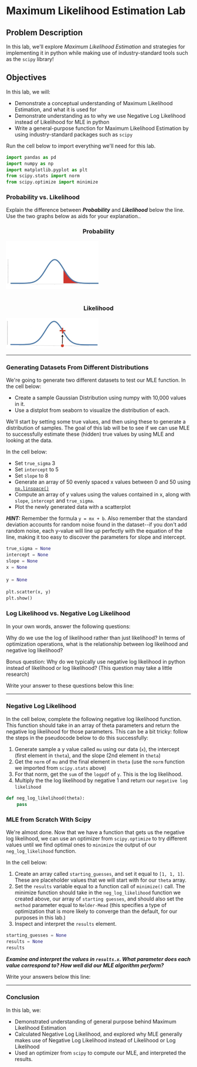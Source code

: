 
# Maximum Likelihood Estimation Lab

## Problem Description

In this lab, we'll explore _Maximum Likelihood Estimation_ and strategies for implementing it in python while making use of industry-standard tools such as the `scipy` library!

## Objectives

In this lab, we will:

* Demonstrate a conceptual understanding of Maximum Likelihood Estimation, and what it is used for
* Demonstrate understanding as to why we use Negative Log Likelihood instead of Likelihood for MLE in python
* Write a general-purpose function for Maximum Likelihood Estimation by using industry-standard packages such as `scipy`


Run the cell below to import everything we'll need for this lab. 


```python
import pandas as pd
import numpy as np
import matplotlib.pyplot as plt
from scipy.stats import norm
from scipy.optimize import minimize
```

### Probability vs. Likelihood

Explain the difference between **_Probability_** and **_Likelihood_** below the line.  Use the two graphs below as aids for your explanation..    

<center><h3>Probability</h3></center>
<img src='probability.jpg' height=50% width=50%>
<br>
<br>
<center><h3>Likelihood</h3></center>
<img src='likelihood.jpg' height=50% width=50%>

________________________________________________________________________________________________________________________________



### Generating Datasets From Different Distributions

We're going to generate two different datasets to test our MLE function.  In the cell below:

* Create a sample Gaussian Distribution using numpy with 10,000 values in it. 
* Use a distplot from seaborn to visualize the distribution of each. 

We'll start by setting some true values, and then using these to generate a distribution of samples. The goal of this lab will be to see if we can use MLE to successfully estimate these (hidden) true values by using MLE and looking at the data.  

In the cell below:

* Set `true_sigma` 3
* Set `intercept` to 5
* Set `slope` to 8
* Generate an array of 50 evenly spaced x values between 0 and 50 using [`np.linspace()`](https://docs.scipy.org/doc/numpy-1.14.0/reference/generated/numpy.linspace.html)
* Compute an array of y values using the values contained in x, along with `slope`, `intercept` and `true_sigma`.  
* Plot the newly generated data with a scatterplot

**_HINT:_** Remember the formula `y = mx + b`.  Also remember that the standard deviation accounts for random noise found in the dataset--if you don't add random noise, each y-value will line up perfectly with the equation of the line, making it too easy to discover the parameters for slope and intercept. 


```python
true_sigma = None
intercept = None
slope = None
x = None

y = None

plt.scatter(x, y)
plt.show()
```

### Log Likelihood vs. Negative Log Likelihood

In your own words, answer the following questions:

Why do we use the log of likelihood rather than just likelihood?  In terms of optimization operations, what is the relationship between log likelihood and negative log likelihood?

Bonus question: Why do we typically use negative log likelihood in python instead of likelihood or log likelihood? (This question may take a little research)

Write your answer to these questions below this line:
________________________________________________________________________________________________________________________________


### Negative Log Likelihood

In the cell below, complete the following negative log likelihood function. This function should take in an array of theta parameters and return the negative log likelihood for those parameters.  This can be a bit tricky: follow the steps in the pseudocode below to do this successfully:

1. Generate sample a y value called `mu` using our data (`x`), the intercept (first element in `theta`), and the slope (2nd element in `theta`)
2. Get the `norm` of `mu` and the final element in `theta` (use the `norm` function we imported from `scipy.stats` above)
3. For that norm, get the `sum` of the `logpdf` of `y`.  This is the log likelihood. 
4. Multiply the the log likelihood by negative 1 and return our `negative log likelihood`


```python
def neg_log_likelihood(theta):
    pass
```

### MLE from Scratch With Scipy

We're almost done.  Now that we have a function that gets us the negative log likelihood, we can use an optimizer from `scipy.optimize` to try different values until we find optimal ones to `minimize` the output of our `neg_log_likelihood` function.  

In the cell below:

1. Create an array called `starting_guesses`, and set it equal to `[1, 1, 1]`.  These are placeholder values that we will start with for our `theta` array.
1. Set the `results` variable equal to a function call of `minimize()` call.  The minimize function should take in the `neg_log_likelihood` function we created above, our array of `starting guesses`, and should also set the `method` parameter equal to `Nelder-Mead` (this specifies a type of optimization that is more likely to converge than the default, for our purposes in this lab.)
1. Inspect and interpret the `results` element.


```python
starting_guesses = None
results = None
results
```

**_Examine and interpret the values in `results.x`.  What parameter does each value correspond to? How well did our MLE algorithm perform?_**

Write your answers below this line:
________________________________________________________________________________________________________________________________


### Conclusion

In this lab, we:

* Demonstrated understanding of general purpose behind Maximum Likelihood Estimation
* Calculated Negative Log Likelihood, and explored why MLE generally makes use of Negative Log Likelihood instead of Likelihood or Log Likelihood
* Used an optimizer from `scipy` to compute our MLE, and interpreted the results.  
